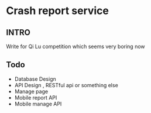 Crash report service
======

INTRO 
----

Write for Qi Lu competition which seems very boring now

Todo
----

* Database Design
* API Design , RESTful api or something else
* Manage page
* Mobile report API
* Mobile manage API
